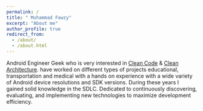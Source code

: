 ```yaml
---
permalink: /
title: " Muhammad Fawzy"
excerpt: "About me"
author_profile: true
redirect_from: 
  - /about/
  - /about.html
---
```


Android Engineer Geek who is very interested in [Clean Code](https://g.co/kgs/FQn1tv) & [Clean Architecture](https://g.co/kgs/AxPcTT).
have worked on different types of projects educational, transportation and medical with a hands on experience with a wide variety of Android device resolutions and SDK versions. During these years I gained solid knowledge in the SDLC. Dedicated to continuously discovering, evaluating, and implementing new technologies to maximize development efficiency.
